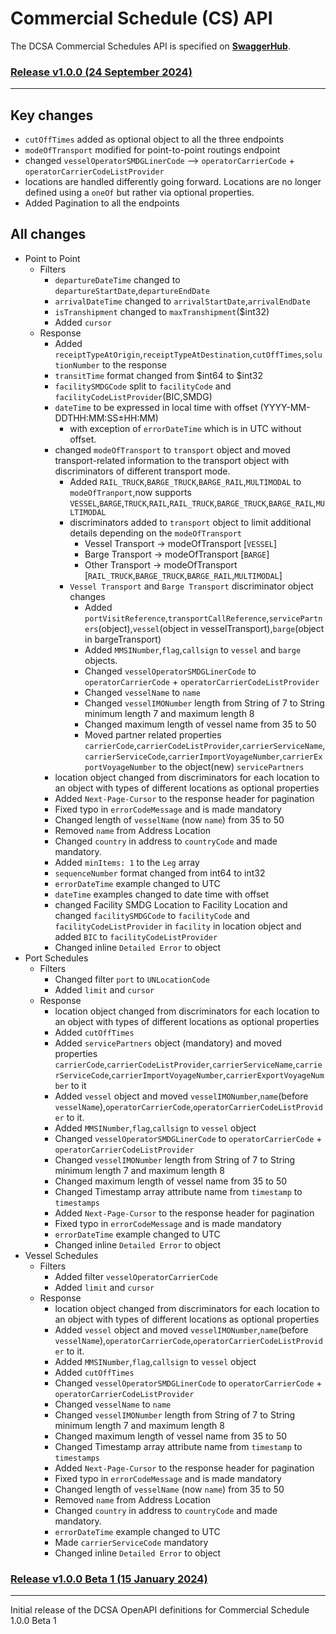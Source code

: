 # Commercial Schedule (CS) API

The DCSA Commercial Schedules API is specified on [**SwaggerHub**](https://app.swaggerhub.com/apis/dcsaorg/DCSA_CS).

### <a name="v100"></a>[Release v1.0.0 (24 September 2024)](https://app.swaggerhub.com/apis-docs/dcsaorg/DCSA_CS/1.0.0)
---

## Key changes
- `cutOffTimes` added as optional object to all the three endpoints
- `modeOfTransport` modified for point-to-point routings endpoint
- changed `vesselOperatorSMDGLinerCode` --> `operatorCarrierCode` + `operatorCarrierCodeListProvider`
- locations are handled differently going forward. Locations are no longer defined using a `oneOf` but rather via optional properties.
- Added Pagination to all the endpoints

## All changes
- Point to Point
  - Filters
    - `departureDateTime` changed to `departureStartDate`,`departureEndDate`
    - `arrivalDateTime` changed to `arrivalStartDate`,`arrivalEndDate`
    - `isTranshipment` changed to `maxTranshipment`($int32)
    - Added `cursor`
  - Response
    - Added `receiptTypeAtOrigin`,`receiptTypeAtDestination`,`cutOffTimes`,`solutionNumber` to the response
    - `transitTime` format changed from $int64 to $int32
    - `facilitySMDGCode` split to `facilityCode` and `facilityCodeListProvider`(BIC,SMDG)
    - `dateTime` to be expressed in local time with offset (YYYY-MM-DDTHH:MM:SS±HH:MM)
      - with exception of `errorDateTime` which is in UTC without offset.
    - changed `modeOfTransport` to `transport` object and moved transport-related information to the transport object with discriminators of different transport mode.
      - Added `RAIL_TRUCK`,`BARGE_TRUCK`,`BARGE_RAIL`,`MULTIMODAL` to `modeOfTranport`,now supports `VESSEL`,`BARGE`,`TRUCK`,`RAIL`,`RAIL_TRUCK`,`BARGE_TRUCK`,`BARGE_RAIL`,`MULTIMODAL`
      - discriminators added to `transport` object to limit additional details depending on the `modeOfTransport`
        - Vessel Transport → modeOfTransport [`VESSEL`]
        - Barge Transport → modeOfTransport [`BARGE`]
        - Other Transport → modeOfTransport [`RAIL_TRUCK`,`BARGE_TRUCK`,`BARGE_RAIL`,`MULTIMODAL`]
      - `Vessel Transport` and `Barge Transport` discriminator object changes
        - Added `portVisitReference`,`transportCallReference`,`servicePartners`(object),`vessel`(object in vesselTransport),`barge`(object in bargeTransport)
        - Added `MMSINumber`,`flag`,`callsign` to `vessel` and `barge` objects.
        - Changed `vesselOperatorSMDGLinerCode` to `operatorCarrierCode` + `operatorCarrierCodeListProvider`
        - Changed `vesselName` to `name`
        - Changed `vesselIMONumber` length from String of 7 to String minimum length 7 and maximum length 8
        - Changed maximum length of vessel name from 35 to 50
        - Moved partner related properties `carrierCode`,`carrierCodeListProvider`,`carrierServiceName`,`carrierServiceCode`,`carrierImportVoyageNumber`,`carrierExportVoyageNumber` to the object(new) `servicePartners`
    - location object changed from discriminators for each location to an object with types of different locations as optional properties
    - Added `Next-Page-Cursor` to the response header for pagination
    - Fixed typo in `errorCodeMessage` and is made mandatory
    - Changed length of `vesselName` (now `name`) from 35 to 50
    - Removed `name` from Address Location
    - Changed `country` in address to `countryCode` and made mandatory.
    - Added `minItems: 1` to the `Leg` array
    - `sequenceNumber` format changed from int64 to int32
    - `errorDateTime` example changed to UTC
    - `dateTime` examples changed to date time with offset
    - changed Facility SMDG Location to Facility Location and changed `facilitySMDGCode` to `facilityCode` and `facilityCodeListProvider` in `facility` in location object and added `BIC` to `facilityCodeListProvider`
    - Changed inline `Detailed Error` to object
- Port Schedules
  - Filters
    - Changed filter `port` to `UNLocationCode`
    - Added `limit` and `cursor`
  - Response
    - location object changed from discriminators for each location to an object with types of different locations as optional properties
    - Added `cutOffTimes`
    - Added `servicePartners` object (mandatory) and moved properties `carrierCode`,`carrierCodeListProvider`,`carrierServiceName`,`carrierServiceCode`,`carrierImportVoyageNumber`,`carrierExportVoyageNumber` to it
    - Added `vessel` object and moved `vesselIMONumber`,`name`(before `vesselName`),`operatorCarrierCode`,`operatorCarrierCodeListProvider` to it.
    - Added `MMSINumber`,`flag`,`callsign` to `vessel` object
    - Changed `vesselOperatorSMDGLinerCode` to `operatorCarrierCode` + `operatorCarrierCodeListProvider`
    - Changed `vesselIMONumber` length from String of 7 to String minimum length 7 and maximum length 8
    - Changed maximum length of vessel name from 35 to 50
    - Changed Timestamp array attribute name from `timestamp` to `timestamps`
    - Added `Next-Page-Cursor` to the response header for pagination
    - Fixed typo in `errorCodeMessage` and is made mandatory
    - `errorDateTime` example changed to UTC
    - Changed inline `Detailed Error` to object
- Vessel Schedules
  - Filters
    - Added filter `vesselOperatorCarrierCode`
    - Added `limit` and `cursor`
  - Response
    - location object changed from discriminators for each location to an object with types of different locations as optional properties
    - Added `vessel` object and moved `vesselIMONumber`,`name`(before `vesselName`),`operatorCarrierCode`,`operatorCarrierCodeListProvider` to it.
    - Added `MMSINumber`,`flag`,`callsign` to `vessel` object
    - Added `cutOffTimes`
    - Changed `vesselOperatorSMDGLinerCode` to `operatorCarrierCode` + `operatorCarrierCodeListProvider`
    - Changed `vesselName` to `name`
    - Changed `vesselIMONumber` length from String of 7 to String minimum length 7 and maximum length 8
    - Changed maximum length of vessel name from 35 to 50
    - Changed Timestamp array attribute name from `timestamp` to `timestamps`
    - Added `Next-Page-Cursor` to the response header for pagination
    - Fixed typo in `errorCodeMessage` and is made mandatory
    - Changed length of `vesselName` (now `name`) from 35 to 50
    - Removed `name` from Address Location
    - Changed `country` in address to `countryCode` and made mandatory.
    - `errorDateTime` example changed to UTC
    - Made `carrierServiceCode` mandatory
    - Changed inline `Detailed Error` to object
      
### <a name="v100B1"></a>[Release v1.0.0 Beta 1 (15 January 2024)](https://app.swaggerhub.com/apis-docs/dcsaorg/DCSA_CS/1.0.0-Beta-1)
---
Initial release of the DCSA OpenAPI definitions for Commercial Schedule 1.0.0 Beta 1

